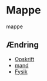 # Mappe
mappe   
## Ændring


- [Opskrift](opskrift)
- [mand](mand-p5/index.html)
- [Fysik](fysik/index.html)